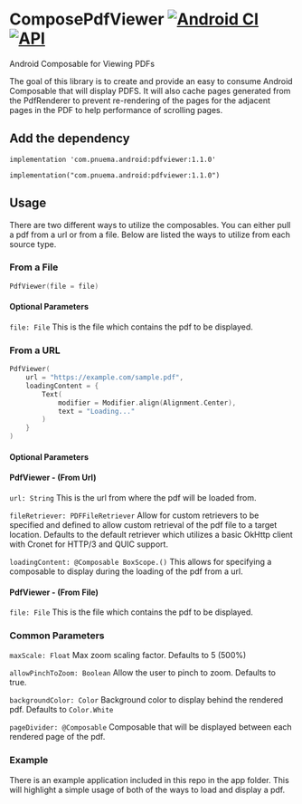 # ComposePdfViewer [![Android CI](https://github.com/barnhill/ComposePdfViewer/actions/workflows/android.yml/badge.svg)](https://github.com/barnhill/ComposePdfViewer/actions/workflows/android.yml) [![API](https://img.shields.io/badge/API-19%2B-brightgreen.svg?style=flat)](https://android-arsenal.com/api?level=23)

Android Composable for Viewing PDFs

The goal of this library is to create and provide an easy to consume Android Composable that will display PDFS.  It will also cache pages generated from the PdfRenderer to prevent re-rendering of the pages for the adjacent pages in the PDF to help performance of scrolling pages.

## Add the dependency

```Gradle
implementation 'com.pnuema.android:pdfviewer:1.1.0'
```
```Kotlin(KTS)
implementation("com.pnuema.android:pdfviewer:1.1.0")
```

## Usage

There are two different ways to utilize the composables.  You can either pull a pdf from a url or from a file.  Below are listed the ways to utilize from each source type.

### From a File

```kotlin
PdfViewer(file = file)
```

#### Optional Parameters

```file: File```
This is the file which contains the pdf to be displayed.

### From a URL

```kotlin
PdfViewer(
    url = "https://example.com/sample.pdf",
    loadingContent = {
        Text(
            modifier = Modifier.align(Alignment.Center),
            text = "Loading..."
        )
    }
)
```

#### Optional Parameters

#### PdfViewer - (From Url)
```url: String```
This is the url from where the pdf will be loaded from.

```fileRetriever: PDFFileRetriever```
Allow for custom retrievers to be specified and defined to allow custom retrieval of the pdf file to a target location.  Defaults to the default retriever which utilizes a basic OkHttp client with Cronet for HTTP/3 and QUIC support.

```loadingContent: @Composable BoxScope.()```
This allows for specifying a composable to display during the loading of the pdf from a url.

#### PdfViewer - (From File)
```file: File```
This is the file which contains the pdf to be displayed.

### Common Parameters
```maxScale: Float```
Max zoom scaling factor. Defaults to 5 (500%)

```allowPinchToZoom: Boolean```
Allow the user to pinch to zoom. Defaults to true.

```backgroundColor: Color```
Background color to display behind the rendered pdf. Defaults to `Color.White`

```pageDivider: @Composable```
Composable that will be displayed between each rendered page of the pdf.

### Example

There is an example application included in this repo in the app folder.  This will highlight a simple usage of both of the ways to load and display a pdf.

